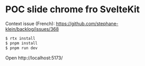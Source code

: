 # POC slide chrome fro SvelteKit

Context issue (French): https://github.com/stephane-klein/backlog/issues/368

```sh
$ rtx install
$ pnpm install
$ pnpm run dev
```

Open http://localhost:5173/
